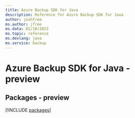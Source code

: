 ```yaml
---
title: Azure Backup SDK for Java
description: Reference for Azure Backup SDK for Java
author: joshfree
ms.author: jfree
ms.data: 01/10/2023
ms.topic: reference
ms.devlang: java
ms.service: backup
---
```

# Azure Backup SDK for Java - preview
## Packages - preview
[!INCLUDE [packages](backup-index.md)]